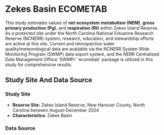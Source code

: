 # Zekes Basin ECOMETAB
This study estimates values of **net** **ecosystem** **metabolism** **(NEM)**, **gross** **primary** **production** **(Pg)**, and **respiration** **(Rt)** within Zekes Island Reserve. As a protected site under the North Carolina National Estuarine Research Reserve (NCNERR) system; research, education, and stewardship efforts are active at this site. Current and retrospective water quality/meteorological data are available via the NCNERR System Wide Monitoring Program (SWMP) data export system, and the NERR Centralized Data Management Offiice 'SWMPr' 'ecometab' package is utilized in this study for comprehensive results. 

## Study Site And Data Source

### Study Site
- **Reserve Site**: Zekes Island Reserve, New Hanover County, North Carolina between August-December 2024
- **Characteristics**: Zekes Basin 

### Data Source
